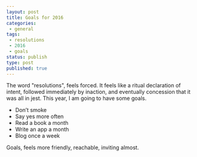 ```yaml
---
layout: post
title: Goals for 2016
categories: 
 - general
tags:
 - resolutions
 - 2016
 - goals
status: publish
type: post
published: true
---
```

The word "resolutions", feels forced. It feels like a ritual declaration of intent, followed immediately by inaction, and eventually concession that it was all in jest. This year, I am going to have some goals. 

 - Don’t smoke
 - Say yes more often
 - Read a book a month
 - Write an app a month
 - Blog once a week

Goals, feels more friendly, reachable, inviting almost.


